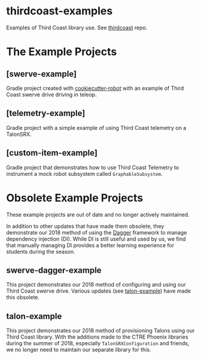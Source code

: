 # thirdcoast-examples

Examples of Third Coast library use. See [thirdcoast](https://github.com/strykeforce/thirdcoast/) repo.

# The Example Projects

## [swerve-example]

Gradle project created with [cookiecutter-robot](https://github.com/strykeforce/cookiecutter-robot) with an example of Third Coast swerve drive driving in teleop.

## [telemetry-example]

Gradle project with a simple example of using Third Coast telemetry on a TalonSRX.

## [custom-item-example]

Gradle project that demonstrates how to use Third Coast Telemetry to instrument a mock robot subsystem called `GraphableSubsystem`.

# Obsolete Example Projects

These example projects are out of date and no longer actively maintained.

In addition to other updates that have made them obsolete, they demonstrate our 2018 method of using the [Dagger](https://google.github.io/dagger/) framework to manage dependency injection (DI).  While DI is still useful and used by us, we find that manually managing DI provides a better learning experience for students during the season.


## swerve-dagger-example

This project demonstrates our 2018 method of configuring and using our Third Coast swerve drive. Various updates (see [talon-example](#talon-example)) have made this obsolete.


## talon-example

This project demonstrates our 2018 method of provisioning Talons using our Third Coast library. With the additions made to the CTRE Phoenix libraries during the summer of 2018, especially `TalonSRXConfiguration` and friends, we no longer need to maintain our separate library for this.
